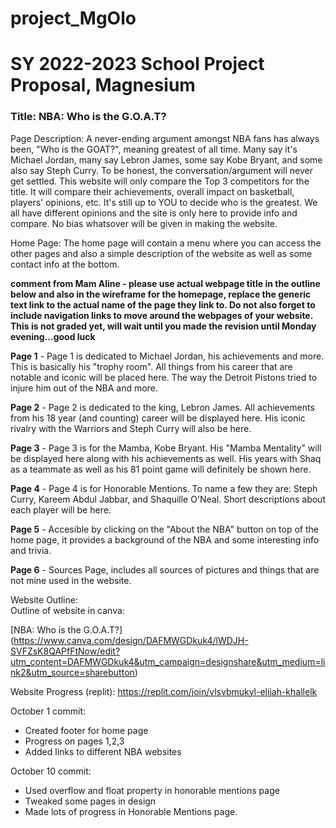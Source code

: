 # project_MgOlo
# SY 2022-2023 School Project Proposal, Magnesium

### Title: NBA: Who is the G.O.A.T?

Page Description:
  A never-ending argument amongst NBA fans has always been, "Who is the GOAT?", meaning greatest of all time. Many say it's Michael Jordan, many say Lebron James, some say Kobe Bryant, and some also say Steph Curry. To be honest, the conversation/argument will never get settled. This website will only compare the Top 3 competitors for the title. It will compare their achievements, overall impact on basketball, players' opinions, etc. It's still up to YOU to decide who is the greatest. We all have different opinions and the site is only here to provide info and compare. No bias whatsover will be given in making the website. 

Home Page: The home page will contain a menu where you can access the other pages and also a simple description of the website as well as some contact info at the bottom.

**comment from Mam Aline - please use actual webpage title in the outline below and also in the wireframe for the homepage, replace the generic text link to the actual name of the page they link to. Do not also forget to include navigation links to move around the webpages of your website. This is not graded yet, will wait until you made the revision until Monday evening...good luck**  

**Page 1** - Page 1 is dedicated to Michael Jordan, his achievements and more. This is basically his "trophy room". All things from his career that are notable and iconic will be placed here. The way the Detroit Pistons tried to injure him out of the NBA and more.  

**Page 2** - Page 2 is dedicated to the king, Lebron James. All achievements from his 18 year (and counting) career will be displayed here. His iconic rivalry with the Warriors and Steph Curry will also be here. 

**Page 3** - Page 3 is for the Mamba, Kobe Bryant. His "Mamba Mentality" will be displayed here along with his achievements as well. His years with Shaq as a teammate as well as his 81 point game will definitely be shown here. 

**Page 4** - Page 4 is for Honorable Mentions. To name a few they are: Steph Curry, Kareem Abdul Jabbar, and Shaquille O'Neal. Short descriptions about each player will be here. 


**Page 5** - Accesible by clicking on the "About the NBA" button on top of the home page, it provides a background of the NBA and some interesting info and trivia. 

 **Page 6** - Sources Page, includes all sources of pictures and things that are not mine used in the website.

 Website Outline:   
Outline of website in canva: 

[NBA: Who is the G.O.A.T?] (https://www.canva.com/design/DAFMWGDkuk4/lWDJH-SVFZsK8QAPfFtNow/edit?utm_content=DAFMWGDkuk4&utm_campaign=designshare&utm_medium=link2&utm_source=sharebutton)

Website Progress (replit): https://replit.com/join/vlsvbmukyl-elijah-khallelk

October 1 commit: 
- Created footer for home page
- Progress on pages 1,2,3
- Added links to different NBA websites

October 10 commit: 
- Used overflow and float property in honorable mentions page
- Tweaked some pages in design
- Made lots of progress in Honorable Mentions page. 
